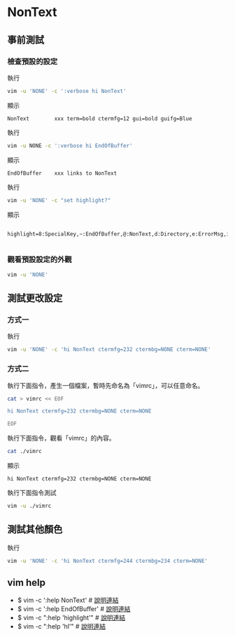 
# NonText


## 事前測試

### 檢查預設的設定

執行

``` sh
vim -u 'NONE' -c ':verbose hi NonText'
```

顯示

```
NonText        xxx term=bold ctermfg=12 gui=bold guifg=Blue
```

執行

``` sh
vim -u NONE -c ':verbose hi EndOfBuffer'
```

顯示

```
EndOfBuffer    xxx links to NonText
```

執行

``` sh
vim -u 'NONE' -c "set highlight?"
```

顯示

<pre v-pre="" data-lang=""><code class="">
highlight=8:SpecialKey,~:EndOfBuffer,@:NonText,d:Directory,e:ErrorMsg,i:IncSearch,l:Search,m:MoreMsg,M:ModeMsg,n:LineNr,N:CursorLineNr,r:Question,s:StatusLine,S:StatusLineNC,c:VertSplit,t:Title,v:Visual,V:VisualNOS,w:WarningMsg,W:WildMenu,f:Folded,F:FoldColumn,A:DiffAdd,C:DiffChange,D:DiffDelete,T:DiffText,>:SignColumn,-:Conceal,B:SpellBad,P:SpellCap,R:SpellRare,L:SpellLocal,+:Pmenu,=:PmenuSel,x:PmenuSbar,X:PmenuThumb,*:TabLine,#:TabLineSel,_:TabLineFill,!:CursorColumn,.:CursorLine,o:ColorColumn,q:QuickFixLine,z:StatusLineTerm,Z:StatusLineTermNC
</code>
</pre>

### 觀看預設設定的外觀

``` sh
vim -u 'NONE'
```


## 測試更改設定


### 方式一

執行

``` sh
vim -u 'NONE' -c 'hi NonText ctermfg=232 ctermbg=NONE cterm=NONE'
```


### 方式二

執行下面指令，產生一個檔案，暫時先命名為「vimrc」，可以任意命名。

``` sh
cat > vimrc << EOF

hi NonText ctermfg=232 ctermbg=NONE cterm=NONE

EOF
```

執行下面指令，觀看「vimrc」的內容。

``` sh
cat ./vimrc
```

顯示

``` vim
hi NonText ctermfg=232 ctermbg=NONE cterm=NONE
```

執行下面指令測試


``` sh
vim -u ./vimrc
```


## 測試其他顏色

執行

``` sh
vim -u 'NONE' -c 'hi NonText ctermfg=244 ctermbg=234 cterm=NONE'
```

## vim help

* $ vim -c ':help NonText' # [說明連結](https://vimhelp.org/syntax.txt.html#hl-NonText)
* $ vim -c ':help EndOfBuffer' # [說明連結](https://vimhelp.org/syntax.txt.html#hl-EndOfBuffer)
* $ vim -c ":help 'highlight'" # [說明連結](https://vimhelp.org/options.txt.html#'highlight')
* $ vim -c ":help 'hl'"  # [說明連結](https://vimhelp.org/options.txt.html#'hl')
